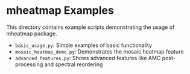 # mheatmap Examples

This directory contains example scripts demonstrating the usage of mheatmap package.

- `basic_usage.py`: Simple examples of basic functionality
- `mosaic_heatmap_demo.py`: Demonstrates the mosaic heatmap feature
- `advanced_features.py`: Shows advanced features like AMC post-processing and spectral reordering 